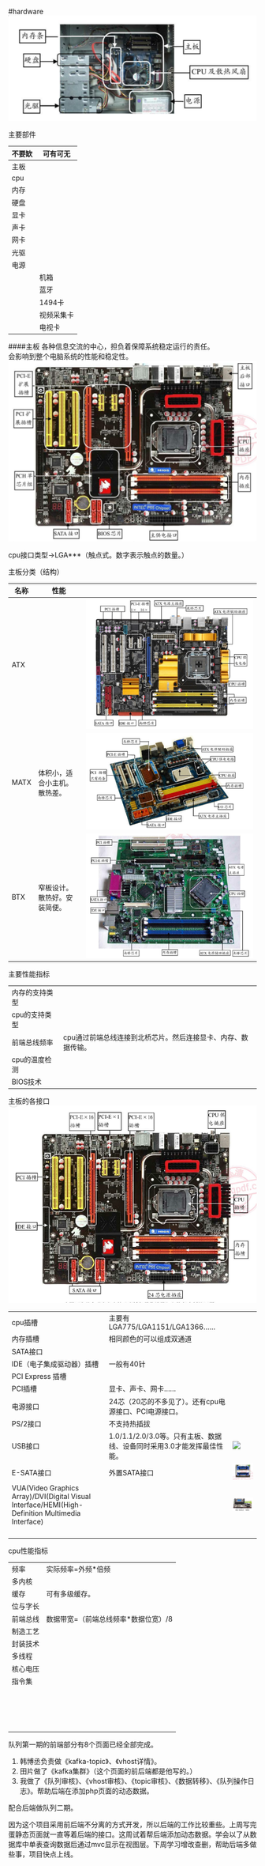 #hardware
![](./image/mainhardware.png)  

主要部件  

|不要缼|可有可无|
|-|-|
|主板||
|cpu||
|内存||
|硬盘||
|显卡||
|声卡||
|网卡||
|光驱||
|电源||
||机箱|
||蓝牙|
||1494卡|
||视频采集卡|
||电视卡|

####主板
各种信息交流的中心，担负着保障系统稳定运行的责任。  
会影响到整个电脑系统的性能和稳定性。  
![](./image/mainboard.png)  

cpu接口类型->LGA***（触点式。数字表示触点的数量。）  

主板分类（结构）  

|名称|性能||
|-|-|-|
|ATX||![](./image/ATX.png)|
|MATX|体积小，适合小主机。散热差。|![](./image/MATX.png)|
|BTX|窄板设计。散热好。安装简便。|![](./image/BTX.png)|

主要性能指标  

|||
|-|-|
|内存的支持类型||
|cpu的支持类型||
|前端总线频率|cpu通过前端总线连接到北桥芯片。然后连接显卡、内存、数据传输。|
|cpu的温度检测||
|BIOS技术||

主板的各接口  
![](./image/interface.png)  

||||
|-|-|-|
|cpu插槽|主要有LGA775/LGA1151/LGA1366……||
|内存插槽|相同颜色的可以组成双通道||
|SATA接口|||
|IDE（电子集成驱动器）插槽|一般有40针||
|PCI Express 插槽|||
|PCI插槽|显卡、声卡、网卡……||
|电源接口|24芯（20芯的不多见了）。还有cpu电源接口、PCI电源接口。||
|PS/2接口|不支持热插拔||
|USB接口|1.0/1.1/2.0/3.0等。只有主板、数据线、设备同时采用3.0才能发挥最佳性能。|![](./imaga/usb.png)|
|E-SATA接口|外置SATA接口|![](./image/esata.png)|
|VUA(Video Graphics Array)/DVI(Digital Visual Interface/HEMI(High-Definition Multimedia Interface)||![](./image/videoInterface.png)|
||||
||||
||||
||||  

cpu性能指标  

|||
|-|-|
|频率|实际频率=外频*倍频|
|多内核||
|缓存|可有多级缓存。|
|位与字长||
|前端总线|数据带宽=（前端总线频率*数据位宽）/8|
|制造工艺||
|封装技术||
|多线程||
|核心电压||
|指令集||
|||
|||
|||
|||
|||
|||
|||
|||
|||
|||
|||
|||
|||
|||
|||
|||
|||



队列第一期的前端部分有8个页面已经全部完成。  
1. 韩博丞负责做《kafka-topic》、《vhost详情》。  
2. 田片做了《kafka集群》（这个页面的前后端都是他写的。）  
3. 我做了《队列审核》、《vhost审核》、《topic审核》、《数据转移》、《队列操作日志》。帮助后端在添加php页面的动态数据。  

配合后端做队列二期。  

因为这个项目采用前后端不分离的方式开发，所以后端的工作比较重些。上周写完蛋静态页面就一直等着后端的接口。这周试着帮后端添加动态数据。学会以了从数据库中单表查询数据后通过mvc显示在视图层。下周学习增改查删，帮助后端多做些事，项目快点上线。
